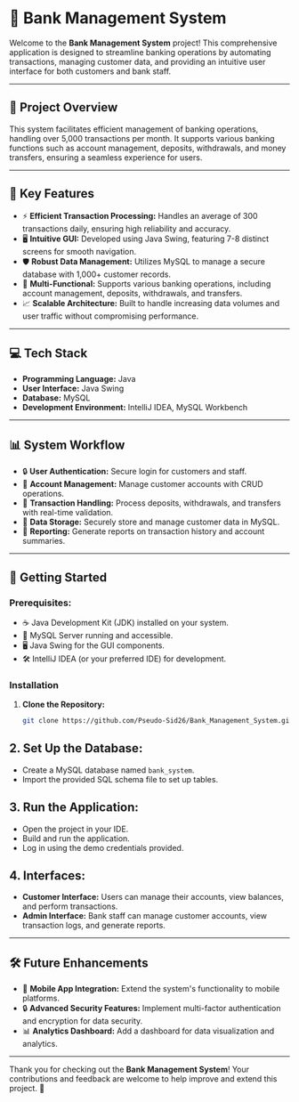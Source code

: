 # 🏦 Bank Management System

Welcome to the **Bank Management System** project! This comprehensive application is designed to streamline banking operations by automating transactions, managing customer data, and providing an intuitive user interface for both customers and bank staff.

---

## 📜 Project Overview

This system facilitates efficient management of banking operations, handling over 5,000 transactions per month. It supports various banking functions such as account management, deposits, withdrawals, and money transfers, ensuring a seamless experience for users.

---

## 🔑 **Key Features**

- ⚡ **Efficient Transaction Processing:** Handles an average of 300 transactions daily, ensuring high reliability and accuracy.
- 🖥️ **Intuitive GUI:** Developed using Java Swing, featuring 7-8 distinct screens for smooth navigation.
- 🛡️ **Robust Data Management:** Utilizes MySQL to manage a secure database with 1,000+ customer records.
- 🔄 **Multi-Functional:** Supports various banking operations, including account management, deposits, withdrawals, and transfers.
- 📈 **Scalable Architecture:** Built to handle increasing data volumes and user traffic without compromising performance.

---

## 💻 **Tech Stack**

- **Programming Language:** Java
- **User Interface:** Java Swing
- **Database:** MySQL
- **Development Environment:** IntelliJ IDEA, MySQL Workbench

---

## 📊 **System Workflow**

- 🔒 **User Authentication:** Secure login for customers and staff.
- 👥 **Account Management:** Manage customer accounts with CRUD operations.
- 💸 **Transaction Handling:** Process deposits, withdrawals, and transfers with real-time validation.
- 📂 **Data Storage:** Securely store and manage customer data in MySQL.
- 📝 **Reporting:** Generate reports on transaction history and account summaries.

---

## 🚀 **Getting Started**

### **Prerequisites:**

- ☕ Java Development Kit (JDK) installed on your system.
- 🐬 MySQL Server running and accessible.
- 🖥️ Java Swing for the GUI components.
- 🛠️ IntelliJ IDEA (or your preferred IDE) for development.

### **Installation**

1. **Clone the Repository:**
   ```bash
   git clone https://github.com/Pseudo-Sid26/Bank_Management_System.git
   
## 2. **Set Up the Database:**
   - Create a MySQL database named `bank_system`.
   - Import the provided SQL schema file to set up tables.

## 3. **Run the Application:**
   - Open the project in your IDE.
   - Build and run the application.
   - Log in using the demo credentials provided.

## 4. **Interfaces:**
   - **Customer Interface:** Users can manage their accounts, view balances, and perform transactions.
   - **Admin Interface:** Bank staff can manage customer accounts, view transaction logs, and generate reports.

---

## 🛠️ **Future Enhancements**
- 📱 **Mobile App Integration:** Extend the system's functionality to mobile platforms.
- 🔒 **Advanced Security Features:** Implement multi-factor authentication and encryption for data security.
- 📊 **Analytics Dashboard:** Add a dashboard for data visualization and analytics.

---

Thank you for checking out the **Bank Management System**! Your contributions and feedback are welcome to help improve and extend this project. 🚀
